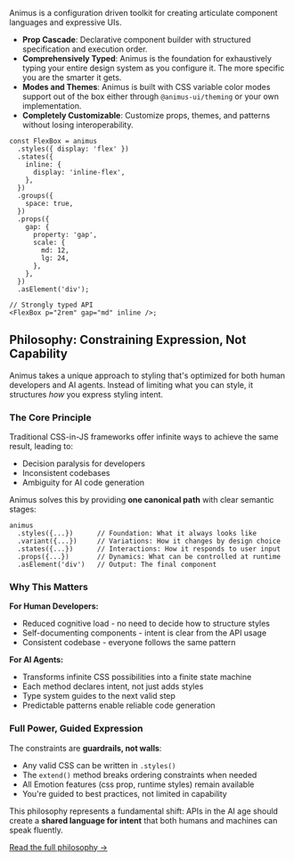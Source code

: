 Animus is a configuration driven toolkit for creating articulate component languages and expressive UIs.

- **Prop Cascade**: Declarative component builder with structured specification and execution order.
- **Comprehensively Typed**: Animus is the foundation for exhaustively typing your entire design system
  as you configure it. The more specific you are the smarter it gets.
- **Modes and Themes**: Animus is built with CSS variable color modes support out of the box either through `@animus-ui/theming` or your own implementation.
- **Completely Customizable**: Customize props, themes, and patterns without losing interoperability.

```tsx
const FlexBox = animus
  .styles({ display: 'flex' })
  .states({
    inline: {
      display: 'inline-flex',
    },
  })
  .groups({
    space: true,
  })
  .props({
    gap: {
      property: 'gap',
      scale: {
        md: 12,
        lg: 24,
      },
    },
  })
  .asElement('div');

// Strongly typed API
<FlexBox p="2rem" gap="md" inline />;
```

## Philosophy: Constraining Expression, Not Capability

Animus takes a unique approach to styling that's optimized for both human developers and AI agents. Instead of limiting what you can style, it structures *how* you express styling intent.

### The Core Principle

Traditional CSS-in-JS frameworks offer infinite ways to achieve the same result, leading to:
- Decision paralysis for developers
- Inconsistent codebases
- Ambiguity for AI code generation

Animus solves this by providing **one canonical path** with clear semantic stages:

```tsx
animus
  .styles({...})      // Foundation: What it always looks like
  .variant({...})     // Variations: How it changes by design choice
  .states({...})      // Interactions: How it responds to user input
  .props({...})       // Dynamics: What can be controlled at runtime
  .asElement('div')   // Output: The final component
```

### Why This Matters

**For Human Developers:**
- Reduced cognitive load - no need to decide how to structure styles
- Self-documenting components - intent is clear from the API usage
- Consistent codebase - everyone follows the same pattern

**For AI Agents:**
- Transforms infinite CSS possibilities into a finite state machine
- Each method declares intent, not just adds styles
- Type system guides to the next valid step
- Predictable patterns enable reliable code generation

### Full Power, Guided Expression

The constraints are **guardrails, not walls**:
- Any valid CSS can be written in `.styles()`
- The `extend()` method breaks ordering constraints when needed
- All Emotion features (css prop, runtime styles) remain available
- You're guided to best practices, not limited in capability

This philosophy represents a fundamental shift: APIs in the AI age should create a **shared language for intent** that both humans and machines can speak fluently.

[Read the full philosophy →](./PHILOSOPHY.md)
